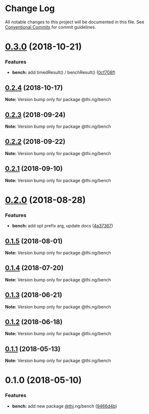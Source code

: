 # Change Log

All notable changes to this project will be documented in this file.
See [Conventional Commits](https://conventionalcommits.org) for commit guidelines.

# [0.3.0](https://github.com/thi-ng/umbrella/compare/@thi.ng/bench@0.2.4...@thi.ng/bench@0.3.0) (2018-10-21)


### Features

* **bench:** add timedResult() / benchResult() ([0cf708f](https://github.com/thi-ng/umbrella/commit/0cf708f))





## [0.2.4](https://github.com/thi-ng/umbrella/compare/@thi.ng/bench@0.2.3...@thi.ng/bench@0.2.4) (2018-10-17)

**Note:** Version bump only for package @thi.ng/bench





<a name="0.2.3"></a>
## [0.2.3](https://github.com/thi-ng/umbrella/compare/@thi.ng/bench@0.2.2...@thi.ng/bench@0.2.3) (2018-09-24)

**Note:** Version bump only for package @thi.ng/bench





<a name="0.2.2"></a>
## [0.2.2](https://github.com/thi-ng/umbrella/compare/@thi.ng/bench@0.2.1...@thi.ng/bench@0.2.2) (2018-09-22)

**Note:** Version bump only for package @thi.ng/bench





<a name="0.2.1"></a>
## [0.2.1](https://github.com/thi-ng/umbrella/compare/@thi.ng/bench@0.2.0...@thi.ng/bench@0.2.1) (2018-09-10)

**Note:** Version bump only for package @thi.ng/bench





<a name="0.2.0"></a>
# [0.2.0](https://github.com/thi-ng/umbrella/compare/@thi.ng/bench@0.1.5...@thi.ng/bench@0.2.0) (2018-08-28)


### Features

* **bench:** add opt prefix arg, update docs ([4a37367](https://github.com/thi-ng/umbrella/commit/4a37367))




<a name="0.1.5"></a>
## [0.1.5](https://github.com/thi-ng/umbrella/compare/@thi.ng/bench@0.1.4...@thi.ng/bench@0.1.5) (2018-08-01)




**Note:** Version bump only for package @thi.ng/bench

<a name="0.1.4"></a>
## [0.1.4](https://github.com/thi-ng/umbrella/compare/@thi.ng/bench@0.1.3...@thi.ng/bench@0.1.4) (2018-07-20)




**Note:** Version bump only for package @thi.ng/bench

<a name="0.1.3"></a>
## [0.1.3](https://github.com/thi-ng/umbrella/compare/@thi.ng/bench@0.1.2...@thi.ng/bench@0.1.3) (2018-06-21)




**Note:** Version bump only for package @thi.ng/bench

<a name="0.1.2"></a>
## [0.1.2](https://github.com/thi-ng/umbrella/compare/@thi.ng/bench@0.1.1...@thi.ng/bench@0.1.2) (2018-06-18)




**Note:** Version bump only for package @thi.ng/bench

<a name="0.1.1"></a>
## [0.1.1](https://github.com/thi-ng/umbrella/compare/@thi.ng/bench@0.1.0...@thi.ng/bench@0.1.1) (2018-05-13)




**Note:** Version bump only for package @thi.ng/bench

<a name="0.1.0"></a>
# 0.1.0 (2018-05-10)


### Features

* **bench:** add new package [@thi](https://github.com/thi).ng/bench ([9466d4b](https://github.com/thi-ng/umbrella/commit/9466d4b))
